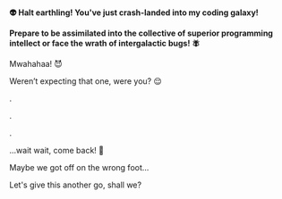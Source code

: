 **👽 Halt earthling! You've just crash-landed into my coding galaxy!**

**Prepare to be assimilated into the collective of superior programming intellect or face the wrath of intergalactic bugs! 🪰**

Mwahahaa! 😈

Weren’t expecting that one, were you? 😌

.

.

.


...wait wait, come back! 🥺

Maybe we got off on the wrong foot...

Let's give this another go, shall we?
